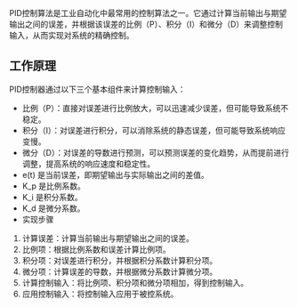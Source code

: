 PID控制算法是工业自动化中最常用的控制算法之一。它通过计算当前输出与期望输出之间的误差，并根据该误差的比例（P）、积分（I）和微分（D）来调整控制输入，从而实现对系统的精确控制。

## 工作原理

PID控制器通过以下三个基本组件来计算控制输入：
- 比例（P）：直接对误差进行比例放大，可以迅速减少误差，但可能导致系统不稳定。
- 积分（I）：对误差进行积分，可以消除系统的静态误差，但可能导致系统响应变慢。
- 微分（D）：对误差的导数进行预测，可以预测误差的变化趋势，从而提前进行调整，提高系统的响应速度和稳定性。
- e(t) 是当前误差，即期望输出与实际输出之间的差值。
- K_p 是比例系数。
- K_i 是积分系数。
- K_d 是微分系数。
- 实现步骤
1. 计算误差：计算当前输出与期望输出之间的误差。
2. 比例项：根据比例系数和误差计算比例项。
3. 积分项：对误差进行积分，并根据积分系数计算积分项。
4. 微分项：计算误差的导数，并根据微分系数计算微分项。
5. 计算控制输入：将比例项、积分项和微分项相加，得到控制输入。
6. 应用控制输入：将控制输入应用于被控系统。
